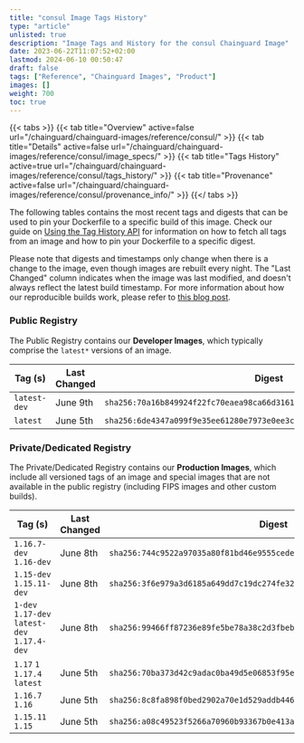 ```yaml
---
title: "consul Image Tags History"
type: "article"
unlisted: true
description: "Image Tags and History for the consul Chainguard Image"
date: 2023-06-22T11:07:52+02:00
lastmod: 2024-06-10 00:50:47
draft: false
tags: ["Reference", "Chainguard Images", "Product"]
images: []
weight: 700
toc: true
---
```


{{< tabs >}}
{{< tab title="Overview" active=false url="/chainguard/chainguard-images/reference/consul/" >}}
{{< tab title="Details" active=false url="/chainguard/chainguard-images/reference/consul/image_specs/" >}}
{{< tab title="Tags History" active=true url="/chainguard/chainguard-images/reference/consul/tags_history/" >}}
{{< tab title="Provenance" active=false url="/chainguard/chainguard-images/reference/consul/provenance_info/" >}}
{{</ tabs >}}

The following tables contains the most recent tags and digests that can be used to pin your Dockerfile to a specific build of this image. Check our guide on [Using the Tag History API](/chainguard/chainguard-images/using-the-tag-history-api/) for information on how to fetch all tags from an image and how to pin your Dockerfile to a specific digest.

Please note that digests and timestamps only change when there is a change to the image, even though images are rebuilt every night. The "Last Changed" column indicates when the image was last modified, and doesn't always reflect the latest build timestamp. For more information about how our reproducible builds work, please refer to [this blog post](https://www.chainguard.dev/unchained/reproducing-chainguards-reproducible-image-builds).

### Public Registry
The Public Registry contains our **Developer Images**, which typically comprise the `latest*` versions of an image.

| Tag (s)       | Last Changed | Digest                                                                    |
|---------------|--------------|---------------------------------------------------------------------------|
|  `latest-dev` | June 9th     | `sha256:70a16b849924f22fc70eaea98ca66d31619e2193e4378fc01419d93dd0dce400` |
|  `latest`     | June 5th     | `sha256:6de4347a099f9e35ee61280e7973e0ee3cb8b3fd114c820a273be2e50998fc27` |


### Private/Dedicated Registry
The Private/Dedicated Registry contains our **Production Images**, which include all versioned tags of an image and special images that are not available in the public registry (including FIPS images and other custom builds).

| Tag (s)                                       | Last Changed | Digest                                                                    |
|-----------------------------------------------|--------------|---------------------------------------------------------------------------|
|  `1.16.7-dev` `1.16-dev`                      | June 8th     | `sha256:744c9522a97035a80f81bd46e9555cede267e37d30bfcfb71d9e165730c41b5f` |
|  `1.15-dev` `1.15.11-dev`                     | June 8th     | `sha256:3f6e979a3d6185a649dd7c19dc274fe32cf9b79fa5775b73a69bd715b4d3799e` |
|  `1-dev` `1.17-dev` `latest-dev` `1.17.4-dev` | June 8th     | `sha256:99466ff87236e89fe5be78a38c2d3fbebc78b2237aa7e6831860cf22126f3a92` |
|  `1.17` `1` `1.17.4` `latest`                 | June 5th     | `sha256:70ba373d42c9adac0ba49d5e06853f95ef0e85e8a6143e46da3c64c6203ad366` |
|  `1.16.7` `1.16`                              | June 5th     | `sha256:8c8fa898f0bed2902a70e1d529addb446b4cc361bfa1143b1f96571d1c81846f` |
|  `1.15.11` `1.15`                             | June 5th     | `sha256:a08c49523f5266a70960b93367b0e413a935b07bafebc8d24ba8f01d041f3e0f` |

